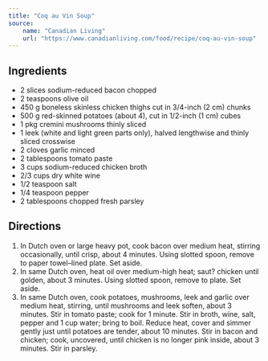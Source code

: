 ```yaml
---
title: "Coq au Vin Soup"
source:
    name: "Canadian Living"
    url: "https://www.canadianliving.com/food/recipe/coq-au-vin-soup"
---
```


## Ingredients

-   2 slices sodium-reduced bacon chopped
-   2 teaspoons olive oil
-   450 g boneless skinless chicken thighs cut in 3/4-inch (2 cm) chunks
-   500 g red-skinned potatoes (about 4), cut in 1/2-inch (1 cm) cubes
-   1 pkg cremini mushrooms thinly sliced
-   1 leek (white and light green parts only), halved lengthwise and thinly sliced crosswise
-   2 cloves garlic minced
-   2 tablespoons tomato paste
-   3 cups sodium-reduced chicken broth
-   2/3 cups dry white wine
-   1/2 teaspoon salt
-   1/4 teaspoon pepper
-   2 tablespoons chopped fresh parsley

## Directions

1. In Dutch oven or large heavy pot, cook bacon over medium heat, stirring occasionally, until crisp, about 4 minutes. Using slotted spoon, remove to paper towel–lined plate. Set aside.
1. In same Dutch oven, heat oil over medium-high heat; saut? chicken until golden, about 3 minutes. Using slotted spoon, remove to plate. Set aside.
1. In same Dutch oven, cook potatoes, mushrooms, leek and garlic over medium heat, stirring, until mushrooms and leek soften, about 3 minutes. Stir in tomato paste; cook for 1 minute. Stir in broth, wine, salt, pepper and 1 cup water; bring to boil. Reduce heat, cover and simmer gently just until potatoes are tender, about 10 minutes. Stir in bacon and chicken; cook, uncovered, until chicken is no longer pink inside, about 3 minutes. Stir in parsley.
